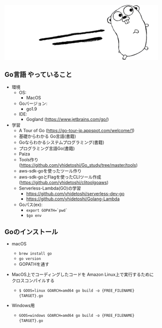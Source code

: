 ![Alt Text](https://github.com/yhidetoshi/Pictures/raw/master/Go_study/Golang-top.png)

## Go言語 やっていること



- 環境　
  - OS: 
    - MacOS
  - Goバージョン:  
    - go1.9
  - IDE: 
    - Gogland (https://www.jetbrains.com/go/)
- 学習
  - A Tour of Go (https://go-tour-jp.appspot.com/welcome/1)
  - 基礎からわかる Go言語(書籍)
  - Goならわかるシステムプログラミング(書籍)
  - プログラミング言語Go(書籍)
  - Paiza
  - Tools作り (https://github.com/yhidetoshi/Go_study/tree/master/tools)
  - aws-sdk-goを使ったツール作り
  - aws-sdk-goとFlagを使ったCLIツール作成(https://github.com/yhidetoshi/clitoolgoaws)
  - Serverless-Lambda(GO)の学習 
    - https://github.com/yhidetoshi/serverless-dev-go
    - https://github.com/yhidetoshi/Golang-Lambda
  - Goパス(ex):
    - ```export GOPATH=`pwd` ```
    - `$go env`
    
## Goのインストール
- macOS
  - `brew install go`
  - `go version`
  - GOPATHを通す

- MacOS上でコーディングしたコードを Amazon Linux上で実行するためにクロスコンパイルする
  - `$ GOOS=linux GOARCH=amd64 go build -o {FREE_FILENAME} {TARGET}.go`
- Windows用
  - `GOOS=windows GOARCH=amd64 go build -o {FREE_FILENAME} {TARGET}.go`
